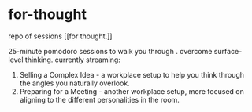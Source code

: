 # for-thought
repo of sessions [[for thought.]]

25-minute pomodoro sessions to walk you through . overcome surface-level thinking.
currently streaming:
1. Selling a Complex Idea - a workplace setup to help you think through the angles you naturally overlook.
2. Preparing for a Meeting - another workplace setup, more focused on aligning to the different personalities in the room. 
